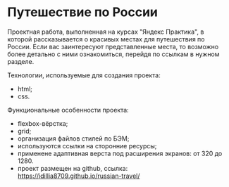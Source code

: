 # Путешествие по России
Проектная работа, выполненная на курсах "Яндекс Практика", в которой рассказывается о красивых местах для путешествия по России.
Если вас заинтересуют представленные места, то возможно более детально с ними ознакомиться, перейдя по ссылкам  в нужном разделе.

Технологии, используемые для создания проекта:

- html;
- css.

Функциональные особенности проекта:

- flexbox-вёрстка;
- grid;
- организация файлов стилей по БЭМ;
- используются ссылки на сторонние ресурсы;
- применене адаптивная верста под расширения экранов: от 320 до 1280.
- проект размещен на github, ссылка: https://idillia8709.github.io/russian-travel/


